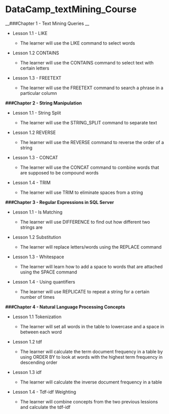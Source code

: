 # DataCamp_textMining_Course

__###Chapter 1 - Text Mining Queries __

- Lesson 1.1 - LIKE
	
	+ The learner will use the LIKE command to select words
	
- Lesson 1.2 CONTAINS
	
	+ The learner will use the CONTAINS command to select text with certain letters 

- Lesson 1.3 - FREETEXT

	+ The learner will use the FREETEXT command to search a phrase in a particular column


__###Chapter 2 - String Manipulation__

- Lesson 1.1 - String Split
	
	+ The learner will use the STRING_SPLIT command to separate text

- Lesson 1.2 REVERSE

	+ The learner will use the REVERSE command to reverse the order of a string

- Lesson 1.3 - CONCAT

	+ The learner will use the CONCAT command to combine words that are supposed to be compound words

- Lesson 1.4 - 	TRIM

	+ The learner will use TRIM to eliminate spaces from a string


__###Chapter 3 - Regular Expressions in SQL Server__

- Lesson 1.1 - Is Matching
	
	+ The learner will use DIFFERENCE to find out how different two strings are

- Lesson 1.2 Substitution

	+ The learner will replace letters/words using the REPLACE command

- Lesson 1.3 - Whitespace

	+ The learner will learn how to add a space to words that are attached using the SPACE command

- Lesson 1.4 - Using quantifiers 

 	+ The learner will use REPLICATE to repeat a string for a certain number of times


__###Chapter 4 - Natural Language Processing Concepts__

- Lesson 1.1  Tokenization

	+ The learner will set all words in the table to lowercase and a space in between each word

- Lesson 1.2 tdf
	
	+ The learner will calculate the term document frequency in a table by using ORDER BY to look at words with the highest term frequency in descending order 

 - Lesson 1.3 idf

	+ The learner will calculate the inverse document frequency in a table

- Lesson 1.4 - Tdf-idf Weighting

	+ The learner will combine concepts from the two previous lessions and calculate the tdf-idf 


